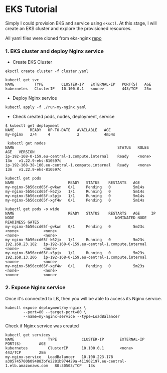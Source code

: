 # EKS Tutorial

Simply I could provision EKS and service using `eksctl`. At this stage, I will create an EKS cluster and explore the provisioned resources.


All yaml files were cloned from eks-nginx [repo](https://github.com/cohenaj194/eks-nginx.git)

### 1. EKS cluster and deploy Nginx service

- Create EKS Cluster
```
eksctl create cluster -f cluster.yaml
```

```
kubectl get svc
NAME         TYPE        CLUSTER-IP   EXTERNAL-IP   PORT(S)   AGE
kubernetes   ClusterIP   10.100.0.1   <none>        443/TCP   25m
```

- Deploy Nginx service

```
kubectl apply -f ./run-my-nginx.yaml
```

- Check created pods, nodes, deployment, service
```
$ kubectl get deployment
NAME       READY   UP-TO-DATE   AVAILABLE   AGE
my-nginx   2/4     4            2           4m54s

 kubectl get nodes
NAME                                              STATUS   ROLES    AGE   VERSION
ip-192-168-0-159.eu-central-1.compute.internal    Ready    <none>   13m   v1.22.9-eks-810597c
ip-192-168-38-100.eu-central-1.compute.internal   Ready    <none>   13m   v1.22.9-eks-810597c

kubectl get pods
NAME                        READY   STATUS    RESTARTS   AGE
my-nginx-5b56ccd65f-gwkwn   0/1     Pending   0          5m14s
my-nginx-5b56ccd65f-k62jx   1/1     Running   0          5m14s
my-nginx-5b56ccd65f-x5pjx   1/1     Running   0          5m14s
my-nginx-5b56ccd65f-xgf4w   0/1     Pending   0          5m14s

kubectl get pods -o wide
NAME                        READY   STATUS    RESTARTS   AGE     IP               NODE                                             NOMINATED NODE   READINESS GATES
my-nginx-5b56ccd65f-gwkwn   0/1     Pending   0          5m23s   <none>           <none>                                           <none>           <none>
my-nginx-5b56ccd65f-k62jx   1/1     Running   0          5m23s   192.168.23.182   ip-192-168-0-159.eu-central-1.compute.internal   <none>           <none>
my-nginx-5b56ccd65f-x5pjx   1/1     Running   0          5m23s   192.168.13.206   ip-192-168-0-159.eu-central-1.compute.internal   <none>           <none>
my-nginx-5b56ccd65f-xgf4w   0/1     Pending   0          5m23s   <none>           <none>                                           <none>           <none>
```

### 2. Expose Nginx service
Once it's connected to LB, then you will be able to access its Nginx service.

```
kubectl expose deployment/my-nginx \
        --port=80 --target-port=80 \
        --name=my-nginx-service --type=LoadBalancer
```

Check if Nginx service was created
```
kubectl get services
NAME               TYPE           CLUSTER-IP       EXTERNAL-IP                                                                 PORT(S)        AGE
kubernetes         ClusterIP      10.100.0.1       <none>                                                                      443/TCP        28m
my-nginx-service   LoadBalancer   10.100.223.178   a305745700b094883bfe2281b974429a-411902197.eu-central-1.elb.amazonaws.com   80:30503/TCP   13s
```